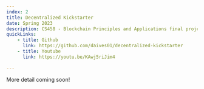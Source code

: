 ```yaml
---
index: 2
title: Decentralized Kickstarter 
date: Spring 2023 
description: CS458 - Blockchain Principles and Applications final project.
quickLinks:
    - title: Github
      link: https://github.com/daives01/decentralized-kickstarter
    - title: Youtube
      link: https://youtu.be/KAwj5riJim4

---
```


More detail coming soon!